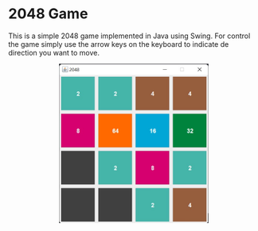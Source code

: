 # 2048 Game

This is a simple 2048 game implemented in Java using Swing. For control the game simply use the arrow keys on the keyboard to indicate de direction you want to move.

<p align="center">
<img src="./img/2048.jpg" alt="drawing" style="width:300px; "/>
</p>
